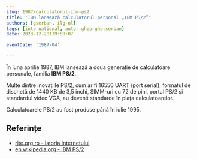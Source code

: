 ```yaml
---
slug: 1987/calculatorul-ibm-ps2
title: 'IBM lansează calculatorul personal „IBM PS/2”'
authors: [gserban, ilg-ul]
tags: [international, autor:gheorghe.serban]
date: 2023-12-28T19:58:07

eventDate: '1987-04'

---
```


În luna aprilie 1987, IBM lansează a doua generație de calculatoare
personale, familia **IBM PS/2**.

<!-- truncate -->

Multe dintre inovațiile PS/2, cum ar fi 16550 UART (port serial),
formatul de dischetă de 1440 KB de 3,5 inchi, SIMM-uri cu 72 de pini,
portul PS/2 și standardul video VGA, au devenit standarde în piața
calculatoarelor.

Calculatoarele PS/2 au fost produse până în iulie 1995.

## Referințe

- [rite.org.ro - Istoria Internetului](https://rite.org.ro/istoria-internetului/)
- [en.wikipedia.org - IBM PS/2](https://en.wikipedia.org/wiki/IBM_PS/2)
